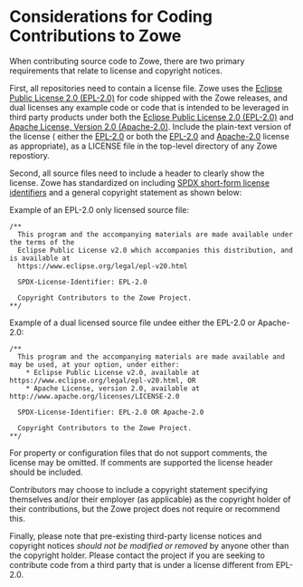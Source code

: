 # Considerations for Coding Contributions to Zowe

When contributing source code to Zowe, there are two primary requirements that relate to license and copyright notices.

First, all repositories need to contain a license file.  Zowe uses the [Eclipse Public License 2.0 (EPL-2.0)](https://www.eclipse.org/legal/epl-v20.html) for code shipped with the Zowe releases, and dual licenses any example code or code that is intended to be leveraged in third party products under both the [Eclipse Public License 2.0 (EPL-2.0)](https://www.eclipse.org/legal/epl-v20.html) and [Apache License, Version 2.0 (Apache-2.0)](http://www.apache.org/licenses/LICENSE-2.0).  Include the plain-text version of the license ( either the [EPL-2.0](https://www.eclipse.org/org/documents/epl-2.0/EPL-2.0.txt) or both the [EPL-2.0](https://www.eclipse.org/org/documents/epl-2.0/EPL-2.0.txt) and [Apache-2.0](http://www.apache.org/licenses/LICENSE-2.0.txt) license as appropriate), as a LICENSE file in the top-level directory of any Zowe repostiory.

Second, all source files need to include a header to clearly show the license.  Zowe has standardized on including [SPDX short-form license identifiers](https://spdx.org/ids) and a general copyright statement as shown below:

Example of an EPL-2.0 only licensed source file:

````
/**
  This program and the accompanying materials are made available under the terms of the
  Eclipse Public License v2.0 which accompanies this distribution, and is available at
  https://www.eclipse.org/legal/epl-v20.html

  SPDX-License-Identifier: EPL-2.0

  Copyright Contributors to the Zowe Project.
**/
````

Example of a dual licensed source file undee either the EPL-2.0 or Apache-2.0:

````
/**
  This program and the accompanying materials are made available and may be used, at your option, under either:
    * Eclipse Public License v2.0, available at https://www.eclipse.org/legal/epl-v20.html, OR
    * Apache License, version 2.0, available at http://www.apache.org/licenses/LICENSE-2.0

  SPDX-License-Identifier: EPL-2.0 OR Apache-2.0

  Copyright Contributors to the Zowe Project.
**/
````

For property or configuration files that do not support comments, the license may be omitted.  If comments are supported the license header should be included.

Contributors may choose to include a copyright statement specifying themselves and/or their employer (as applicable) as the copyright holder of their contributions, but the Zowe project does not require or recommend this.

Finally, please note that pre-existing third-party license notices and copyright notices *should not be modified or removed* by anyone other than the copyright holder. Please contact the project if you are seeking to contribute code from a third party that is under a license different from EPL-2.0.
